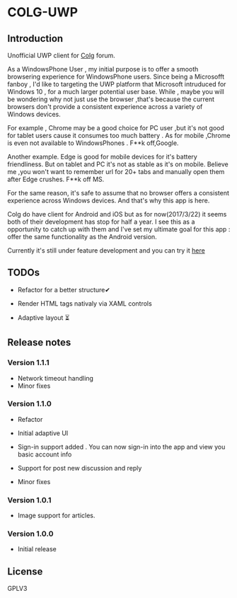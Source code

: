 # COLG-UWP

## Introduction

Unofficial UWP client for [Colg](http://bbs.colg.cn) forum.



 As a WindowsPhone User , my initial purpose is to offer a smooth browsering experience for WindowsPhone users. Since being a Microsofft fanboy , I'd like to targeting the UWP platform that Microsoft intruduced  for Windows 10 , for a much larger potential user base. While ,  maybe you will be wondering why not just use the browser ,that's because the current browsers don't provide a consistent experience across a variety of Windows devices.


For example , Chrome may be a good choice for PC user ,but it's not good for tablet users cause it consumes too much battery . As for mobile ,Chrome is even not available to WindowsPhones . F**k off,Google.

Another example. Edge is good for mobile devices for it's battery friendliness. But on tablet and PC it's not as stable as it's on mobile. Believe me ,you won't want to remember url for 20+ tabs and manually open them after Edge crushes. F**k off MS.

For the same reason, it's safe to assume that no browser offers a consistent experience across Windows devices. And that's why this app is here.

Colg do have client for Android and iOS but as for now(2017/3/22) it seems both of their development has stop for half a year. I see this as a opportunity to catch up with them and I've set my ultimate goal for this app : offer the same functionality as the Android version.

Currently it's still under feature development and you can try it [here](https://www.microsoft.com/en-us/store/p/colg/9nblggh1xxb5)

## TODOs

- Refactor for a better structure✔

- Render HTML tags nativaly via XAML controls

- Adaptive layout
 ⏳


## Release notes

### Version 1.1.1
 - Network timeout handling 
 - Minor fixes
### Version 1.1.0

 - Refactor
 - Initial adaptive UI 
 - Sign-in support added . You can now sign-in into the app and view you basic account info

 - Support for post new discussion and reply 
 - Minor fixes
### Version 1.0.1

 - Image support for articles.

### Version 1.0.0

 - Initial release

## License 

GPLV3